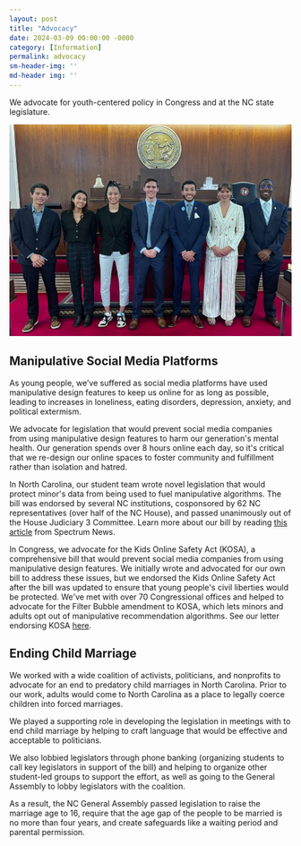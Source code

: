```yaml
---
layout: post
title: "Advocacy"
date: 2024-03-09 00:00:00 -0000
category: [Information]
permalink: advocacy
sm-header-img: ''
md-header img: ''
---
```


We advocate for youth-centered policy in Congress and at the NC state legislature.

![NCYPA advocates on the NC House floor](/assets/img/ncga-house-floor.jpg)

## Manipulative Social Media Platforms

As young people, we’ve suffered as social media platforms have used manipulative design features to keep us online for as long as possible, leading to increases in loneliness, eating disorders, depression, anxiety, and political extermism.

We advocate for legislation that would prevent social media companies from using manipulative design features to harm our generation's mental health. Our generation spends over 8 hours online each day, so it's critical that we re-design our online spaces to foster community and fulfillment rather than isolation and hatred.

In North Carolina, our student team wrote novel legislation that would protect minor's data from being used to fuel manipulative algorithms. The bill was endorsed by several NC institutions, cosponsored by 62 NC representatives (over half of the NC House), and passed unanimously out of the House Judiciary 3 Committee. Learn more about our bill by reading [this article](https://spectrumlocalnews.com/nc/charlotte/politics/2023/04/19/students-spearhead-bill-to-protect-their-peers-online) from Spectrum News.

In Congress, we advocate for the Kids Online Safety Act (KOSA), a comprehensive bill that would prevent social media companies from using manipulative design features. We initially wrote and advocated for our own bill to address these issues, but we endorsed the Kids Online Safety Act after the bill was updated to ensure that young people's civil liberties would be protected. We've met with over 70 Congressional offices and helped to advocate for the Filter Bubble amendment to KOSA, which lets minors and adults opt out of manipulative recommendation algorithms. See our letter endorsing KOSA [here](https://youngpeoplesalliance.org/joint_kosa_announcement.pdf).

## Ending Child Marriage

We worked with a wide coalition of activists, politicians, and nonprofits to advocate for an end to predatory child marriages in North Carolina. Prior to our work, adults would come to North Carolina as a place to legally coerce children into forced marriages.

We played a supporting role in developing the legislation in meetings with to end child marriage by helping to craft language that would be effective and acceptable to politicians.

We also lobbied legislators through phone banking (organizing students to call key legislators in support of the bill) and helping to organize other student-led groups to support the effort, as well as going to the General Assembly to lobby legislators with the coalition.

As a result, the NC General Assembly passed legislation to raise the marriage age to 16, require that the age gap of the people to be married is no more than four years, and create safeguards like a waiting period and parental permission.